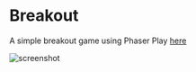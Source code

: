 # Breakout

A simple breakout game using Phaser
Play [here](https://dl.dropboxusercontent.com/u/37083648/breakout/index.html)


![screenshot](https://cloud.githubusercontent.com/assets/11036045/16397370/6a11f8ae-3c9a-11e6-9994-adaaa121d4f5.png)
